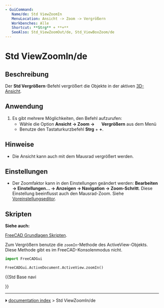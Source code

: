 ```yaml
---
- GuiCommand:
   Name/de: Std ViewZoomIn
   MenuLocation: Ansicht -> Zoom‏‎ -> Vergrößern
   Workbenches: Alle
   Shortcut: **Strg** + **+**
   SeeAlso: Std_ViewZoomOut/de, Std_ViewBoxZoom/de
---
```


# Std ViewZoomIn/de

## Beschreibung

Der **Std Vergrößern**-Befehl vergrößert die Objekte in der aktiven [3D-Ansicht](3D_view.md).

## Anwendung

1.  Es gibt mehrere Möglichkeiten, den Befehl aufzurufen:
    -   Wähle die Option **Ansicht → Zoom‏‎ → <img src="images/Std_ViewZoomIn.svg" width=16px> Vergrößern** aus dem Menü
    -   Benutze den Tastaturkurzbefehl **Strg** + **+**.

## Hinweise

-   Die Ansicht kann auch mit dem Mausrad vergrößert werden.

## Einstellungen

-   Der Zoomfaktor kann in den Einstellungen geändert werden: **Bearbeiten → Einstellungen... → Anzeigen → Navigation → Zoom-Schritt**. Diese Einstellung beeinflusst auch den Mausrad-Zoom. Siehe [Voreinstellungseditor](Preferences_Editor/de#Navigation.md).

## Skripten


**Siehe auch:**

[FreeCAD Grundlagen Skripten](FreeCAD_Scripting_Basics/de.md).

Zum Vergrößern benutze die `zoomIn`-Methode des ActiveView-Objekts. Diese Methode gibt es im FreeCAD-Konsolenmodus nicht.


```python
import FreeCADGui

FreeCADGui.ActiveDocument.ActiveView.zoomIn()
```





{{Std Base navi

}}



---
⏵ [documentation index](../README.md) > Std ViewZoomIn/de
